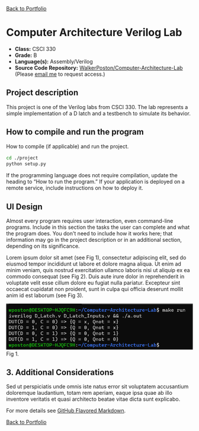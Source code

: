 [Back to Portfolio](./)

Computer Architecture Verilog Lab
===============

-   **Class:** CSCI 330
-   **Grade:** B
-   **Language(s):** Assembly/Verilog
-   **Source Code Repository:** [WalkerPoston/Computer-Architecture-Lab](https://github.com/WalkerPoston/Computer-Architecture-Lab)  
    (Please [email me](mailto:walkerposton@gmail.com?subject=GitHub%20Access) to request access.)

## Project description

This project is one of the Verilog labs from CSCI 330. The lab represents a simple implementation of a D latch and a testbench to simulate its behavior. 

## How to compile and run the program

How to compile (if applicable) and run the project.

```bash
cd ./project
python setup.py
```

If the programming language does not require compilation, update the heading to “How to run the program.” If your application is deployed on a remote service, include instructions on how to deploy it.

## UI Design

Almost every program requires user interaction, even command-line programs. Include in this section the tasks the user can complete and what the program does. You don't need to include how it works here; that information may go in the project description or in an additional section, depending on its significance.

Lorem ipsum dolor sit amet (see Fig 1), consectetur adipiscing elit, sed do eiusmod tempor incididunt ut labore et dolore magna aliqua. Ut enim ad minim veniam, quis nostrud exercitation ullamco laboris nisi ut aliquip ex ea commodo consequat (see Fig 2). Duis aute irure dolor in reprehenderit in voluptate velit esse cillum dolore eu fugiat nulla pariatur. Excepteur sint occaecat cupidatat non proident, sunt in culpa qui officia deserunt mollit anim id est laborum (see Fig 3).

![screenshot](images/VerilogLab.png)  
Fig 1. 

## 3. Additional Considerations

Sed ut perspiciatis unde omnis iste natus error sit voluptatem accusantium doloremque laudantium, totam rem aperiam, eaque ipsa quae ab illo inventore veritatis et quasi architecto beatae vitae dicta sunt explicabo. 

For more details see [GitHub Flavored Markdown](https://guides.github.com/features/mastering-markdown/).

[Back to Portfolio](./)

